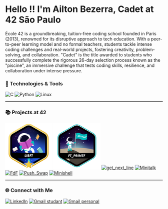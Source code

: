 # Hello !! I'm Ailton Bezerra, Cadet at 42 São Paulo
École 42 is a groundbreaking, tuition-free coding school founded in Paris (2013), renowned for its disruptive approach to tech education.
With a peer-to-peer learning model and no formal teachers, students tackle intense coding challenges and real-world projects,
fostering creativity, problem-solving, and collaboration. "Cadet" is the title awarded to students who successfully complete the rigorous 26-day selection process known as the "piscine",
an immersive challenge that tests coding skills, resilience, and collaboration under intense pressure.


### 🚀 Technologies & Tools

![C](https://img.shields.io/badge/C-00599C?style=for-the-badge&logo=c&logoColor=white)
![Python](https://img.shields.io/badge/Python-3776AB?style=for-the-badge&logo=python&logoColor=white)
![Linux](https://img.shields.io/badge/Linux-FCC624?style=for-the-badge&logo=linux&logoColor=black)

---

### 📚 Projects at 42
[![Libft](./badges/libftm.png)](https://github.com/Ailton-Bezerra/Libft_42)
[![Printf](./badges/ft_printfe.png)](https://github.com/Ailton-Bezerra/Printf_42)
[![get_next_line](./badges/get_next_linee.png)](https://github.com/Ailton-Bezerra/Get_next_line_42)
[![Minitalk](./badges/pipexe.png)](https://github.com/Ailton-Bezerra/Minitalk_42)
[![FdF](./badges/fdfe.png)](https://github.com/Ailton-Bezerra/FDF_42)
[![Push_Swap](./badges/push_swape.png)](https://github.com/Ailton-Bezerra/Push_swap)
[![Minishell](./badges/minishelln.png)](https://github.com/Ailton-Bezerra/Minishell_42)

---

### 🌐 Connect with Me

[![LinkedIn](https://img.shields.io/badge/LinkedIn-0077B5?style=for-the-badge&logo=linkedin&logoColor=white)](https://www.linkedin.com/in/ailtonbezerra)
[![Gmail studant](https://img.shields.io/badge/Gmail-D14836?style=for-the-badge&logo=gmail&logoColor=white)](mailto:ailbezer@student.42sp.org.br)
[![Gmail personal](https://img.shields.io/badge/Gmail-D14836?style=for-the-badge&logo=gmail&logoColor=white)](mailto:ailtonbsilva96@gmail.com)

